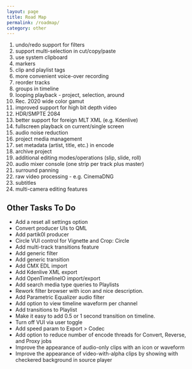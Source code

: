 ```yaml
---
layout: page
title: Road Map
permalink: /roadmap/
category: other
---
```


<!-- Shotcut Responsive -->
<ins class="adsbygoogle"
    style="display:block"
    data-ad-client="ca-pub-1305424236533187"
    data-ad-slot="3403753557"
    data-ad-format="auto"></ins>
<script>
(adsbygoogle = window.adsbygoogle || []).push({});
</script>

1.  undo/redo support for filters
2.  support multi-selection in cut/copy/paste
3.  use system clipboard
4.  markers
5.  clip and playlist tags
6.  more convenient voice-over recording
7.  reorder tracks
8.  groups in timeline
9.  looping playback - project, selection, around
10. Rec. 2020 wide color gamut
21. improved support for high bit depth video
11. HDR/SMPTE 2084
12. better support for foreign MLT XML (e.g. Kdenlive)
13. fullscreen playback on current/single screen
14. audio noise reduction
15. project media management
16. set metadata (artist, title, etc.) in encode
17. archive project
18. additional editing modes/operations (slip, slide, roll)
19. audio mixer console (one strip per track plus master)
20. surround panning
22. raw video processing - e.g. CinemaDNG
23. subtitles
24. multi-camera editing features

Other Tasks To Do
-----------------

- Add a reset all settings option
- Convert producer UIs to QML
- Add partik0l producer
- Circle VUI control for Vignette and Crop: Circle
- Add multi-track transitions feature
- Add generic filter
- Add generic transition
- Add CMX EDL import
- Add Kdenlive XML export
- Add OpenTimelineIO import/export
- Add search media type queries to Playlists
- Rework filter browser with icon and nice description.
- Add Parametric Equalizer audio filter
- Add option to view timeline waveform per channel
- Add transitions to Playlist
- Make it easy to add 0.5 or 1 second transition on timeline.
- Turn off VUI via user toggle
- Add speed param to Export > Codec
- Add option to reduce number of encode threads for Convert, Reverse, and Proxy jobs
- Improve the appearance of audio-only clips with an icon or waveform
- Improve the appearance of video-with-alpha clips by showing with checkered background in source player
  